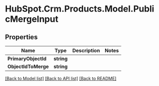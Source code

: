 # HubSpot.Crm.Products.Model.PublicMergeInput

## Properties

Name | Type | Description | Notes
------------ | ------------- | ------------- | -------------
**PrimaryObjectId** | **string** |  | 
**ObjectIdToMerge** | **string** |  | 

[[Back to Model list]](../README.md#documentation-for-models) [[Back to API list]](../README.md#documentation-for-api-endpoints) [[Back to README]](../README.md)

